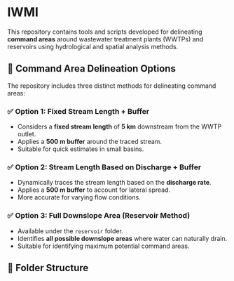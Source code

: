 # IWMI

This repository contains tools and scripts developed for delineating **command areas** around wastewater treatment plants (WWTPs) and reservoirs using hydrological and spatial analysis methods.

## 🧭 Command Area Delineation Options

The repository includes three distinct methods for delineating command areas:

### ✅ Option 1: Fixed Stream Length + Buffer
- Considers a **fixed stream length** of **5 km** downstream from the WWTP outlet.
- Applies a **500 m buffer** around the traced stream.
- Suitable for quick estimates in small basins.

### ✅ Option 2: Stream Length Based on Discharge + Buffer
- Dynamically traces the stream length based on the **discharge rate**.
- Applies a **500 m buffer** to account for lateral spread.
- More accurate for varying flow conditions.

### ✅ Option 3: Full Downslope Area (Reservoir Method)
- Available under the `reservoir` folder.
- Identifies **all possible downslope areas** where water can naturally drain.
- Suitable for identifying maximum potential command areas.

## 📁 Folder Structure

